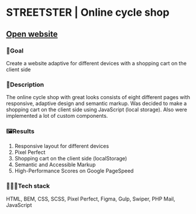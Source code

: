 # STREETSTER | Online cycle shop

## [Open website](https://grafit-off.github.io/streetster/)

### 🎯Goal
Create a website adaptive for different devices with a shopping cart on the client side

### 📜Description
The online cycle shop with great looks consists of eight different pages with responsive, adaptive design and semantic markup. Was decided to make a shopping cart on the client side using JavaScript (local storage). Also were implemented a lot of custom components.

### 🖼Results
1. Responsive layout for different devices
2. Pixel Perfect
3. Shopping cart on the client side (localStorage)
4. Semantic and Accessible Markup
5. High-Performance Scores on Google PageSpeed

### 👨🏻‍💻Tech stack
HTML, BEM, CSS, SCSS, Pixel Perfect, Figma, Gulp, Swiper, PHP Mail, JavaScript
